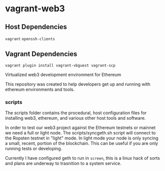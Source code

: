 
# vagrant-web3

## Host Dependencies

`vagrant`
`openssh-clients`

## Vagrant Dependencies

`vagrant plugin install vagrant-vbguest vagrant-scp`

Virtualized web3 development environment for Ethereum

This repository was created to help developers get up and running with ethereum environments and tools.  

### scripts 

The scripts folder contains the procedural, host configuration files for installing web3, ethereum, and various other host tools and software. 

In order to test our web3 project against the Ethereum testnets or mainnet we need a full or light node. The scripts/syncgeth.sh script will connect to the Ropsten testnet in "light" mode. In light mode your node is only syncing a small, recent, portion of the blockchain. This can be useful if you are only running tests or developing.  

Currently I have configured geth to run in `screen`, this is a linux hack of sorts and plans are underway to trasnition to a system service.

